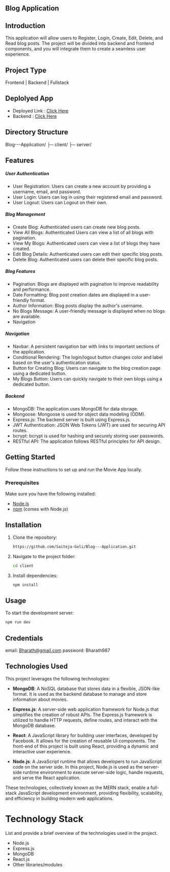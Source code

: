 ## Blog Application


## Introduction
This application will allow users to Register, Login, Create, Edit, Delete, and Read blog posts. The project will be divided into backend and frontend components, and you will integrate them to create a seamless user experience.

## Project Type
Frontend | Backend | Fullstack

## Deplolyed App
- Deployed Link : [Click Here](https://blog-application-o6a2z6wi3-bharath-govindulas-projects.vercel.app/)
- Backend : [Click Here](https://blog-application-slj2.onrender.com/)

## Directory Structure
Blog---Application/
├─ client/
├─ server/

## Features
##### User Authentication
- User Registration: Users can create a new account by providing a username, email, and password.
- User Login: Users can log in using their registered email and password.
- User Logout: Users can Logout on their own.

##### Blog Management
- Create Blog: Authenticated users can create new blog posts.
- View All Blogs: Authenticated Users can view a list of all blogs with pagination.
- View My Blogs: Authenticated users can view a list of blogs they have created.
- Edit Blog Details: Authenticated users can edit their specific blog posts.
- Delete Blog: Authenticated users can delete their specific blog posts.


##### Blog Features
- Pagination: Blogs are displayed with pagination to improve readability and performance.
- Date Formatting: Blog post creation dates are displayed in a user-friendly format.
- Author Information: Blog posts display the author's username.
- No Blogs Message: A user-friendly message is displayed when no blogs are available.
- Navigation

##### Navigation
- Navbar: A persistent navigation bar with links to important sections of the application.
- Conditional Rendering: The login/logout button changes color and label based on the user's authentication status.
- Button for Creating Blog: Users can navigate to the blog creation page using a dedicated button.
- My Blogs Button: Users can quickly navigate to their own blogs using a dedicated button.


##### Backend
- MongoDB: The application uses MongoDB for data storage.
- Mongoose: Mongoose is used for object data modeling (ODM).
- Express.js: The backend server is built using Express.js.
- JWT Authentication: JSON Web Tokens (JWT) are used for securing API routes.
- bcrypt: bcrypt is used for hashing and securely storing user passwords.
- RESTful API: The application follows RESTful principles for API design.


## Getting Started
Follow these instructions to set up and run the Movie App locally.

### Prerequisites

Make sure you have the following installed:

- [Node.js](https://nodejs.org/)
- [npm](https://www.npmjs.com/) (comes with Node.js)

## Installation

1. Clone the repository:

   ```bash
   https://github.com/Saiteja-Goli/Blog---Application.git
   ```

2. Navigate to the project folder:

   ```bash
   cd client
   ```

3. Install dependencies:

   ```bash
   npm install
   ```

## Usage

To start the development server:

```bash
npm run dev
```

## Credentials
email: Bharath@gmail.com
password: Bharath987

## Technologies Used

This project leverages the following technologies:

- **MongoDB**: A NoSQL database that stores data in a flexible, JSON-like format. It is used as the backend database to manage and store information about movies.

- **Express.js**: A server-side web application framework for Node.js that simplifies the creation of robust APIs. The Express.js framework is utilized to handle HTTP requests, define routes, and interact with the MongoDB database.

- **React**: A JavaScript library for building user interfaces, developed by Facebook. It allows for the creation of reusable UI components. The front-end of this project is built using React, providing a dynamic and interactive user experience.

- **Node.js**: A JavaScript runtime that allows developers to run JavaScript code on the server side. In this project, Node.js is used as the server-side runtime environment to execute server-side logic, handle requests, and serve the React application.

These technologies, collectively known as the MERN stack, enable a full-stack JavaScript development environment, providing flexibility, scalability, and efficiency in building modern web applications.

# Technology Stack
List and provide a brief overview of the technologies used in the project.

- Node.js
- Express.js
- MongoDB
- React.js
- Other libraries/modules
